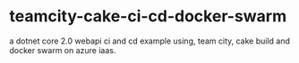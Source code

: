 # teamcity-cake-ci-cd-docker-swarm
a dotnet core 2.0  webapi ci and cd example using, team city, cake build and docker swarm on azure iaas. 

